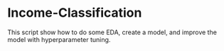 # Income-Classification
This script show how to do some EDA, create a model, and improve the model with hyperparameter tuning.
